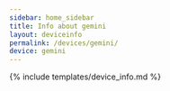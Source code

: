 ```yaml
---
sidebar: home_sidebar
title: Info about gemini
layout: deviceinfo
permalink: /devices/gemini/
device: gemini
---
```

{% include templates/device_info.md %}
